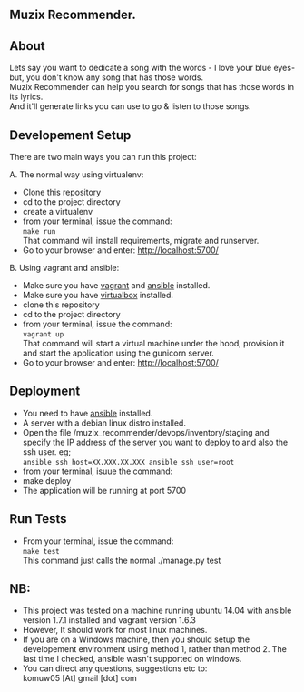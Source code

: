 ## Muzix Recommender.

## About
Lets say you want to dedicate a song with the words - I love your blue eyes- but, you don't know any song that has those words.       
Muzix Recommender can help you search for songs that has those words in its lyrics.     
And it'll generate links you can use to go & listen to those songs. 


## Developement Setup       

There are two main ways you can run this project:

A. The normal way using virtualenv:        
* Clone this repository
* cd to the project directory
* create a virtualenv
* from your terminal, issue the command:       
`make run`      
That command will install requirements, migrate and runserver.       
* Go to your browser and enter: [http://localhost:5700/](http://localhost:5700/)

B. Using vagrant and ansible:         
* Make sure you have [vagrant](http://www.vagrantup.com) and [ansible](http://www.ansible.com) installed.
* Make sure you have [virtualbox](https://www.virtualbox.org/) installed.
* clone this repository
* cd to the project directory
* from your terminal, issue the command:       
`vagrant up`         
That command will start a virtual machine under the hood, provision it and start the application using the gunicorn server.
* Go to your browser and enter: [http://localhost:5700/](http://localhost:5700/)


## Deployment
* You need to have [ansible](http://www.ansible.com) installed.     
* A server with a debian linux distro installed.
* Open the file /muzix_recommender/devops/inventory/staging and specify the IP address of the server you want to deploy to and also the ssh user. eg;        
`ansible_ssh_host=XX.XXX.XX.XXX ansible_ssh_user=root`     
* from your terminal, isuue the command:      
* make deploy
* The application will be running at port 5700


## Run Tests
* From your terminal, issue the command:       
`make test`      
This command just calls the normal ./manage.py test


## NB:      
* This project was tested on a machine running ubuntu 14.04 with ansible version 1.7.1 installed and vagrant version 1.6.3
* However, It should work for most linux machines. 
* If you are on a Windows machine, then you should setup the developement environment using method 1, rather than method 2. The last time I checked, ansible wasn't supported on windows.
* You can direct any questions, suggestions etc to:     
komuw05 [At] gmail [dot] com